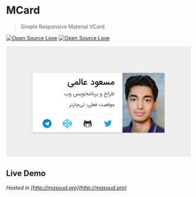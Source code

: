# MCard
> Simple Responsive Material VCard

[![Open Source Love](https://badges.frapsoft.com/os/v1/open-source.svg?v=102)](https://opensource.org)
[![Open Source Love](https://badges.frapsoft.com/os/mit/mit.svg?v=102)](https://github.com/ellerbrock/open-source-badge/)

![](screenshot.png)

## Live Demo
*Hosted in [http://masoud.pro](http://masoud.pro)*
